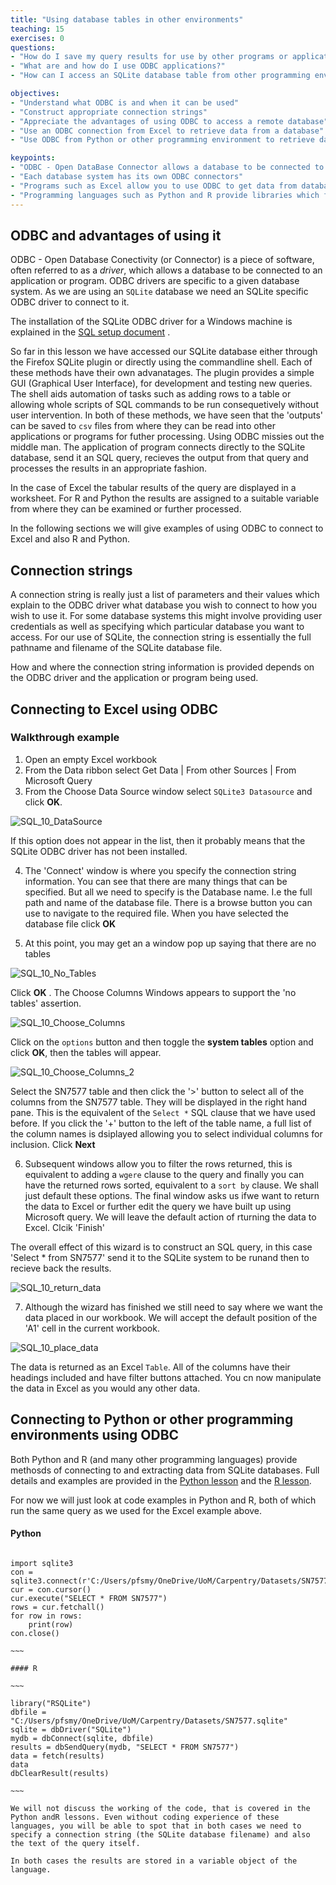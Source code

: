 ```yaml
---
title: "Using database tables in other environments"
teaching: 15
exercises: 0
questions:
- "How do I save my query results for use by other programs or applications?"
- "What are and how do I use ODBC applications?"
- "How can I access an SQLite database table from other programming environments?"

objectives:
- "Understand what ODBC is and when it can be used"
- "Construct appropriate connection strings"
- "Appreciate the advantages of using ODBC to access a remote database"
- "Use an ODBC connection from Excel to retrieve data from a database"
- "Use ODBC from Python or other programming environment to retrieve data from a database"

keypoints:
- "ODBC - Open DataBase Connector allows a database to be connected to a program or application"
- "Each database system has its own ODBC connectors"
- "Programs such as Excel allow you to use ODBC to get data from databases"
- "Programming languages such as Python and R provide libraries which facilitate ODBC connections"
---
```


## ODBC and advantages of using it

ODBC  - Open Database Conectivity (or Connector) is a piece of software, often referred to as a *driver*, which allows a database to be connected to an application or program. ODBC drivers are specific to a given database system. As we are using an `SQLite` database we need an SQLite specific ODBC driver to connect to it.

The installation of the SQLite ODBC driver for a Windows machine is explained in the [SQL setup document](/xxxx) . 

So far in this lesson we have accessed our SQLite database either through the Firefox SQLite plugin or directly using the commandline shell. Each of these methods have their own advanatages. The plugin provides a simple GUI (Graphical User Interface), for development and testing new queries. The shell aids automation of tasks such as adding rows to a table or allowing whole scripts of SQL commands to be run consequetively without user intervention. In both of these methods, we have seen that the 'outputs' can be saved to `csv` files from where they can be read into other applications or programs for futher processing. Using ODBC missies out the middle man. The application of program connects directly to the SQLite database, send it an SQL query, recieves the output from that query and processes the results in an appropriate fashion.

In the case of Excel the tabular results of the query are displayed in a worksheet. For R and Python the results are assigned to a suitable variable from where they can be examined or further processed.

In the following sections we will give examples of using ODBC to connect to Excel and also R and Python.




## Connection strings

A connection string is really just a list of parameters and their values which explain to the ODBC driver what database you wish to connect to how you wish to use it. For some database systems this might involve providing user credentials as well as specifying which particular database you want to access. For our use of SQLite, the connection string is essentially the full pathname and filename of the SQLite database file.

How and where the connection string information is provided depends on the ODBC driver and the application or program being used.

##  Connecting to Excel using ODBC

### Walkthrough example

1. Open an empty Excel workbook
2. From the Data ribbon select Get Data | From other Sources | From Microsoft Query
3. From the Choose Data Source window select `SQLite3 Datasource` and click **OK**.

  ![SQL_10_DataSource](../fig/SQL_10_DataSource.png)
  
  If this option does not appear in the list, then it probably means that the SQLite ODBC driver has not  been installed.
  
4. The 'Connect' window is where you specify the connection string information. You can see that there are many things that can be specified. But all we need to specify is the Database name. I.e the full path and name of the database file. There is a browse button you can use to navigate to the required file. When you have selected the database file click **OK**
  
5. At this point, you may get an a window pop up saying that there are no tables

![SQL_10_No_Tables](../fig/SQL_10_No_Tables.png)

Click **OK** . The Choose Columns Windows appears to support the 'no tables' assertion.

![SQL_10_Choose_Columns](../fig/SQL_10_Choose_Columns.png)

Click on the `options` button and then toggle the **system tables** option and click **OK**, then the tables will appear.


![SQL_10_Choose_Columns_2](../fig/SQL_10_Choose_Columns_2.png)

Select the SN7577 table and then click the '>' button to select all of the columns from the SN7577 table. They will be displayed in the right hand pane. This is the equivalent of the `Select *` SQL clause that we have used before. If you click the '+' button to the left of the table name, a full list of the column names is dsiplayed allowing you to select individual columns for inclusion. Click **Next**

6. Subsequent windows allow you to filter the rows returned, this is equivalent to adding a `wgere` clause to the query and finally you can have the returned rows sorted, equivalent to a `sort by` clause. We shall just default these options. The final window asks us ifwe want to return the data to Excel or further edit the query we have built up using Microsoft query. We will leave the default action of rturning the data to Excel. Clcik 'Finish'

The overall effect of this wizard is to construct an SQL query, in this case 'Select * from SN7577' send it to the SQLite system to be runand then to recieve back the results.

![SQL_10_return_data](../fig/SQL_10_return_data.png)

7. Although the wizard has finished we still need to say where we want the data placed in our workbook. We will accept the default position of the 'A1' cell in the current workbook.

![SQL_10_place_data](../fig/SQL_10_place_data.png)

The data is returned as an Excel `Table`. All of the columns have their headings included and have filter buttons attached. You cn now manipulate the data in Excel as you would any other data.


## Connecting to Python or other programming environments using ODBC

Both Python and R (and many other programming languages) provide methosds of connecting to and extracting data from SQLite databases. Full details and examples are provided in the [Python lesson](./xxxxx) and the [R lesson](./xxxxx). 

For now we will just look at code examples in Python and R, both of which run the same query as we used for the Excel example above.

#### Python


~~~~

import sqlite3
con = sqlite3.connect(r'C:/Users/pfsmy/OneDrive/UoM/Carpentry/Datasets/SN7577.sqlite')
cur = con.cursor()
cur.execute("SELECT * FROM SN7577")
rows = cur.fetchall()
for row in rows:
    print(row)
con.close()

~~~

#### R

~~~

library("RSQLite")
dbfile = "C:/Users/pfsmy/OneDrive/UoM/Carpentry/Datasets/SN7577.sqlite"
sqlite = dbDriver("SQLite")
mydb = dbConnect(sqlite, dbfile)
results = dbSendQuery(mydb, "SELECT * FROM SN7577")
data = fetch(results)
data
dbClearResult(results)

~~~

We will not discuss the working of the code, that is covered in the Python andR lessons. Even without coding experience of these languages, you will be able to spot that in both cases we need to specify a connection string (the SQLite database filename) and also the text of the query itself. 

In both cases the results are stored in a variable object of the language. 
